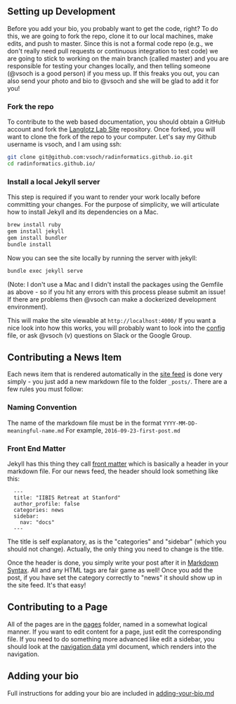 ## Setting up Development

Before you add your bio, you probably want to get the code, right? To do this, we are going to fork the repo, clone it to our local machines, make edits, and push to master. Since this is not a formal code repo (e.g., we don't really need pull requests or continuous integration to test code) we are going to stick to working on the main branch (called master) and you are responsible for testing your changes locally, and then telling someone (@vsoch is a good person) if you mess up. If this freaks you out, you can also send your photo and bio to @vsoch and she will be glad to add it for you!

### Fork the repo
To contribute to the web based documentation, you should obtain a GitHub account and fork the <a href="https://github.com/radinformatics/radinformatics.github.io" target="_blank">Langlotz Lab Site</a> repository. Once forked, you will want to clone the fork of the repo to your computer. Let's say my Github username is vsoch, and I am using ssh:

```bash
git clone git@github.com:vsoch/radinformatics.github.io.git
cd radinformatics.github.io/
```

### Install a local Jekyll server
This step is required if you want to render your work locally before committing your changes. For the purpose of simplicity, we will articulate how to install Jekyll and its dependencies on a Mac.

```bash
brew install ruby
gem install jekyll
gem install bundler
bundle install
```

Now you can see the site locally by running the server with jekyll:

```bash
bundle exec jekyll serve
```

(Note: I don't use a Mac and I didn't install the packages using the Gemfile as above - so if you hit any errors with this process please submit an issue! If there are problems then @vsoch can make a dockerized development environment). 

This will make the site viewable at `http://localhost:4000/` If you want a nice look into how this works, you will probably want to look into the <a href="https://github.com/radinformatics/radinformatics.github.io/blob/master/_config.yml" target="_blank">config</a> file, or ask @vsoch (v) questions on Slack or the Google Group.


## Contributing a News Item

Each news item that is rendered automatically in the <a href="http://localhost:4000/feed" target="_blank">site feed</a> is done very simply - you just add a new markdown file to the folder `_posts/`. There are a few rules you must follow:

### Naming Convention
The name of the markdown file must be in the format `YYYY-MM-DD-meaningful-name.md` For example, `2016-09-23-first-post.md`

### Front End Matter
Jekyll has this thing they call <a href="https://jekyllrb.com/docs/frontmatter/" target="_blank">front matter</a> which is basically a header in your markdown file. For our news feed, the header should look something like this:

      ---
      title: "IIBIS Retreat at Stanford"
      author_profile: false
      categories: news
      sidebar:
        nav: "docs"
      ---
      
The title is self explanatory, as is the "categories" and "sidebar" (which you should not change). Actually, the only thing you need to change is the title.

Once the header is done, you simply write your post after it in <a href="https://github.com/adam-p/markdown-here/wiki/Markdown-Cheatsheet" target="_blank">Markdown Syntax</a>. All and any HTML tags are fair game as well! Once you add the post, if you have set the category correctly to "news" it should show up in the site feed. It's that easy!


## Contributing to a Page

All of the pages are in the <a href="https://github.com/radinformatics/radinformatics.github.io/blob/master/pages" target="_blank">pages</a> folder, named in a somewhat logical manner. If you want to edit content for a page, just edit the corresponding file. If you need to do something more advanced like edit a sidebar, you should look at the <a href="https://github.com/radinformatics/radinformatics.github.io/blob/master/_data/navigation.yml" target="_blank">navigation data</a> yml document, which renders into the navigation.

## Adding your bio

Full instructions for adding your bio are included in [adding-your-bio.md](adding-your-bio.md)
